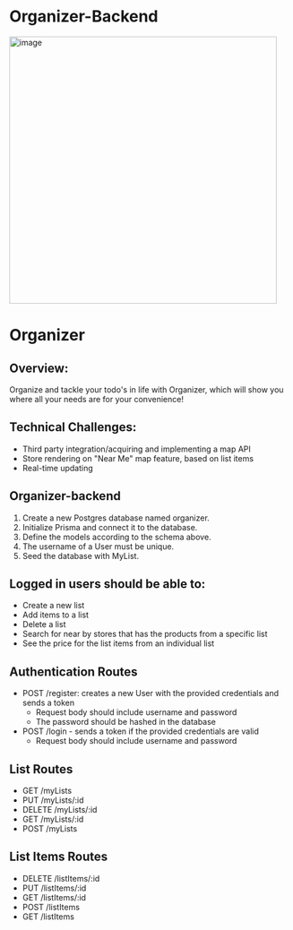 # Organizer-Backend

<img width="477" alt="image" src="https://github.com/user-attachments/assets/a8cf830e-476b-443f-ba7e-968bc81ce7a3">

# Organizer

## Overview:

Organize and tackle your todo's in life with Organizer, which will show you where all your needs are for your convenience!

## Technical Challenges:
- Third party integration/acquiring and implementing a map API
- Store rendering on "Near Me" map feature, based on list items
- Real-time updating

## Organizer-backend
1. Create a new Postgres database named organizer.
2. Initialize Prisma and connect it to the database.
3. Define the models according to the schema above.
4. The username of a User must be unique.
5. Seed the database with MyList.
   
## Logged in users should be able to:
- Create a new list
- Add items to a list
- Delete a list
- Search for near by stores that has the products from a specific list
- See the price for the list items from an individual list
  
## Authentication Routes
- POST /register: creates a new User with the provided credentials and sends a token
   - Request body should include username and password
   - The password should be hashed in the database
- POST /login - sends a token if the provided credentials are valid
   - Request body should include username and password

## List Routes
- GET /myLists
- PUT /myLists/:id
- DELETE /myLists/:id
- GET /myLists/:id
- POST /myLists

## List Items Routes
- DELETE /listItems/:id
- PUT /listItems/:id
- GET /listItems/:id
- POST /listItems
- GET /listItems
